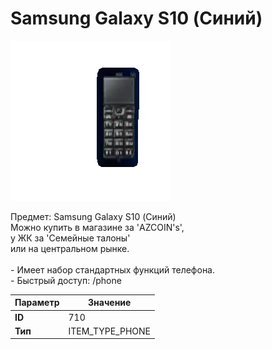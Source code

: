 # Samsung Galaxy S10 (Синий)

![Item Image](../img/710.webp?raw=true)

Предмет: Samsung Galaxy S10 (Синий)<br>Можно купить в магазине за 'AZCOIN's',<br>у ЖК за  'Семейные талоны'<br>или на центральном рынке.<br><br>- Имеет набор стандартных функций телефона.<br>- Быстрый доступ: /phone


| Параметр | Значение |
|----------|----------|
| **ID** | 710 |
| **Тип** | ITEM_TYPE_PHONE |

